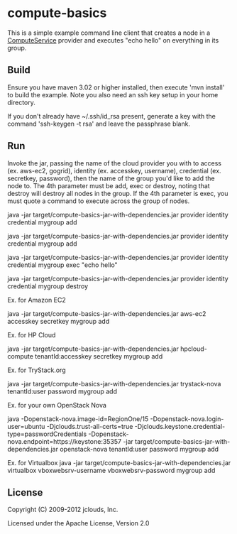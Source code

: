 # compute-basics

This is a simple example command line client that creates a node in a [ComputeService](http://code.google.com/p/jclouds/wiki/ComputeGuide) provider and executes "echo hello" on everything in its group.

## Build

Ensure you have maven 3.02 or higher installed, then execute 'mvn install' to build the example.  Note you also need an ssh key setup in your home directory.

If you don't already have ~/.ssh/id_rsa present, generate a key with the command 'ssh-keygen -t rsa' and leave the passphrase blank.

## Run

Invoke the jar, passing the name of the cloud provider you with to access (ex. aws-ec2, gogrid), identity (ex. accesskey, username), credential (ex. secretkey, password), then the name of the group you'd like to add the node to. The 4th parameter must be add, exec or destroy, noting that destroy will destroy all nodes in the group. If the 4th parameter is exec, you must quote a command to execute across the group of nodes.

java -jar target/compute-basics-jar-with-dependencies.jar provider identity credential mygroup add

java -jar target/compute-basics-jar-with-dependencies.jar provider identity credential mygroup add

java -jar target/compute-basics-jar-with-dependencies.jar provider identity credential mygroup exec "echo hello"

java -jar target/compute-basics-jar-with-dependencies.jar provider identity credential mygroup destroy

Ex. for Amazon EC2

java -jar target/compute-basics-jar-with-dependencies.jar aws-ec2 accesskey secretkey mygroup add

Ex. for HP Cloud

java -jar target/compute-basics-jar-with-dependencies.jar hpcloud-compute tenantId:accesskey secretkey mygroup add

Ex. for TryStack.org

java -jar target/compute-basics-jar-with-dependencies.jar trystack-nova tenantId:user password mygroup add

Ex. for your own OpenStack Nova

java -Dopenstack-nova.image-id=RegionOne/15 -Dopenstack-nova.login-user=ubuntu -Djclouds.trust-all-certs=true -Djclouds.keystone.credential-type=passwordCredentials -Dopenstack-nova.endpoint=https://keystone:35357 -jar target/compute-basics-jar-with-dependencies.jar openstack-nova tenantId:user password mygroup add

Ex. for Virtualbox
java -jar target/compute-basics-jar-with-dependencies.jar virtualbox vboxwebsrv-username vboxwebsrv-password mygroup add

## License

Copyright (C) 2009-2012 jclouds, Inc.

Licensed under the Apache License, Version 2.0 
